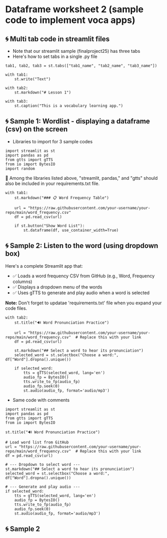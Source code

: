 # Dataframe worksheet 2 (sample code to implement voca apps)


## 🌀 Multi tab code in streamlit files

+ Note that our streamlit sample (finalproject25) has three tabs
+ Here's how to set tabs in a single .py file

```
tab1, tab2, tab3 = st.tabs(["tab1_name", "tab2_name", "tab3_name"])

with tab1:
    st.write("Text")

with tab2:
    st.markdown("# Lesson 1")

with tab3:
    st.caption("This is a vocabulary learning app.")

```

## 🌀 Sample 1: Wordlist - displaying a dataframe (csv) on the screen

+ Libraries to import for 3 sample codes
  
```
import streamlit as st
import pandas as pd
from gtts import gTTS
from io import BytesIO
import random
```

📌 Among the libraries listed above, "streamlit, pandas," and "gtts" should also be included in your requirements.txt file.


```
with tab1:
    st.markdown("### 📋 Word Frequency Table")

    url = "https://raw.githubusercontent.com/your-username/your-repo/main/word_frequency.csv"
    df = pd.read_csv(url)

    if st.button("Show Word List"):
        st.dataframe(df, use_container_width=True)
```


## 🌀 Sample 2: Listen to the word (using dropdown box)

Here's a complete Streamlit app that:

+ ✅ Loads a word frequency CSV from GitHub (e.g., Word, Frequency columns)
+ ✅ Displays a dropdown menu of the words
+ ✅ Uses gTTS to generate and play audio when a word is selected

**Note:** Don't forget to updatae 'requirements.txt' file when you expand your code files.

```
with tab2:
    st.title("🔊 Word Pronunciation Practice")
    
    url = "https://raw.githubusercontent.com/your-username/your-repo/main/word_frequency.csv"  # Replace this with your link
    df = pd.read_csv(url)
    
    st.markdown("## Select a word to hear its pronunciation")
    selected_word = st.selectbox("Choose a word:", df["Word"].dropna().unique())
    
    if selected_word:
        tts = gTTS(selected_word, lang='en')
        audio_fp = BytesIO()
        tts.write_to_fp(audio_fp)
        audio_fp.seek(0)
        st.audio(audio_fp, format='audio/mp3')
```

+ Same code with comments

```
import streamlit as st
import pandas as pd
from gtts import gTTS
from io import BytesIO

st.title("🔊 Word Pronunciation Practice")

# Load word list from GitHub
url = "https://raw.githubusercontent.com/your-username/your-repo/main/word_frequency.csv"  # Replace this with your link
df = pd.read_csv(url)

# --- Dropdown to select word ---
st.markdown("## Select a word to hear its pronunciation")
selected_word = st.selectbox("Choose a word:", df["Word"].dropna().unique())

# --- Generate and play audio ---
if selected_word:
    tts = gTTS(selected_word, lang='en')
    audio_fp = BytesIO()
    tts.write_to_fp(audio_fp)
    audio_fp.seek(0)
    st.audio(audio_fp, format='audio/mp3')

```

## 🌀 Sample 2

